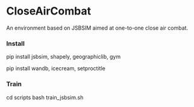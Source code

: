 # CloseAirCombat
An environment based on JSBSIM aimed at one-to-one close air combat.


### Install 

pip install jsbsim, shapely, geographiclib, gym

pip install wandb, icecream, setproctitle


### Train

cd scripts
bash train_jsbsim.sh
